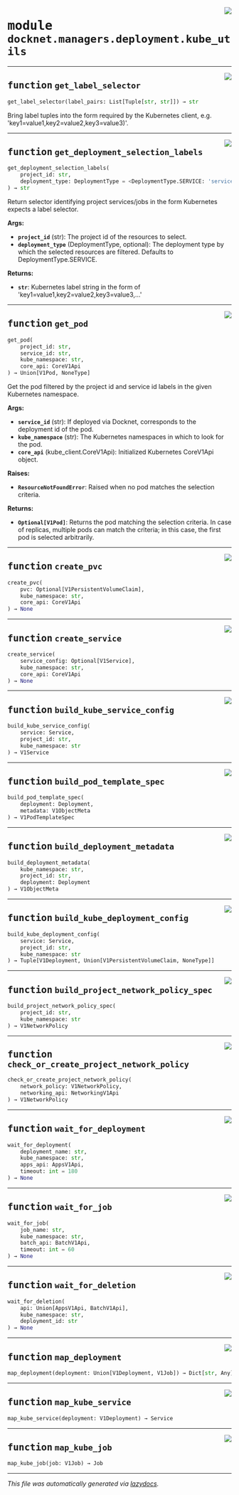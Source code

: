 <!-- markdownlint-disable -->

<a href="https://github.com/khulnasoft/docknet/blob/main/backend/src/docknet/managers/deployment/kube_utils.py#L0"><img align="right" style="float:right;" src="https://img.shields.io/badge/-source-cccccc?style=flat-square"></a>

# <kbd>module</kbd> `docknet.managers.deployment.kube_utils`





---

<a href="https://github.com/khulnasoft/docknet/blob/main/backend/src/docknet/managers/deployment/kube_utils.py#L54"><img align="right" style="float:right;" src="https://img.shields.io/badge/-source-cccccc?style=flat-square"></a>

## <kbd>function</kbd> `get_label_selector`

```python
get_label_selector(label_pairs: List[Tuple[str, str]]) → str
```

Bring label tuples into the form required by the Kubernetes client, e.g. 'key1=value1,key2=value2,key3=value3)'. 


---

<a href="https://github.com/khulnasoft/docknet/blob/main/backend/src/docknet/managers/deployment/kube_utils.py#L59"><img align="right" style="float:right;" src="https://img.shields.io/badge/-source-cccccc?style=flat-square"></a>

## <kbd>function</kbd> `get_deployment_selection_labels`

```python
get_deployment_selection_labels(
    project_id: str,
    deployment_type: DeploymentType = <DeploymentType.SERVICE: 'service'>
) → str
```

Return selector identifying project services/jobs in the form Kubernetes expects a label selector. 



**Args:**
 
 - <b>`project_id`</b> (str):  The project id of the resources to select. 
 - <b>`deployment_type`</b> (DeploymentType, optional):  The deployment type by which the selected resources are filtered. Defaults to DeploymentType.SERVICE. 



**Returns:**
 
 - <b>`str`</b>:  Kubernetes label string in the form of 'key1=value1,key2=value2,key3=value3,...' 


---

<a href="https://github.com/khulnasoft/docknet/blob/main/backend/src/docknet/managers/deployment/kube_utils.py#L79"><img align="right" style="float:right;" src="https://img.shields.io/badge/-source-cccccc?style=flat-square"></a>

## <kbd>function</kbd> `get_pod`

```python
get_pod(
    project_id: str,
    service_id: str,
    kube_namespace: str,
    core_api: CoreV1Api
) → Union[V1Pod, NoneType]
```

Get the pod filtered by the project id and service id labels in the given Kubernetes namespace. 



**Args:**
 
 - <b>`service_id`</b> (str):  If deployed via Docknet, corresponds to the deployment id of the pod. 
 - <b>`kube_namespace`</b> (str):  The Kubernetes namespaces in which to look for the pod. 
 - <b>`core_api`</b> (kube_client.CoreV1Api):  Initialized Kubernetes CoreV1Api object. 



**Raises:**
 
 - <b>`ResourceNotFoundError`</b>:  Raised when no pod matches the selection criteria. 



**Returns:**
 
 - <b>`Optional[V1Pod]`</b>:  Returns the pod matching the selection criteria. In case of replicas, multiple pods can match the criteria; in this case, the first pod is selected arbitrarily. 


---

<a href="https://github.com/khulnasoft/docknet/blob/main/backend/src/docknet/managers/deployment/kube_utils.py#L118"><img align="right" style="float:right;" src="https://img.shields.io/badge/-source-cccccc?style=flat-square"></a>

## <kbd>function</kbd> `create_pvc`

```python
create_pvc(
    pvc: Optional[V1PersistentVolumeClaim],
    kube_namespace: str,
    core_api: CoreV1Api
) → None
```






---

<a href="https://github.com/khulnasoft/docknet/blob/main/backend/src/docknet/managers/deployment/kube_utils.py#L138"><img align="right" style="float:right;" src="https://img.shields.io/badge/-source-cccccc?style=flat-square"></a>

## <kbd>function</kbd> `create_service`

```python
create_service(
    service_config: Optional[V1Service],
    kube_namespace: str,
    core_api: CoreV1Api
) → None
```






---

<a href="https://github.com/khulnasoft/docknet/blob/main/backend/src/docknet/managers/deployment/kube_utils.py#L156"><img align="right" style="float:right;" src="https://img.shields.io/badge/-source-cccccc?style=flat-square"></a>

## <kbd>function</kbd> `build_kube_service_config`

```python
build_kube_service_config(
    service: Service,
    project_id: str,
    kube_namespace: str
) → V1Service
```






---

<a href="https://github.com/khulnasoft/docknet/blob/main/backend/src/docknet/managers/deployment/kube_utils.py#L204"><img align="right" style="float:right;" src="https://img.shields.io/badge/-source-cccccc?style=flat-square"></a>

## <kbd>function</kbd> `build_pod_template_spec`

```python
build_pod_template_spec(
    deployment: Deployment,
    metadata: V1ObjectMeta
) → V1PodTemplateSpec
```






---

<a href="https://github.com/khulnasoft/docknet/blob/main/backend/src/docknet/managers/deployment/kube_utils.py#L267"><img align="right" style="float:right;" src="https://img.shields.io/badge/-source-cccccc?style=flat-square"></a>

## <kbd>function</kbd> `build_deployment_metadata`

```python
build_deployment_metadata(
    kube_namespace: str,
    project_id: str,
    deployment: Deployment
) → V1ObjectMeta
```






---

<a href="https://github.com/khulnasoft/docknet/blob/main/backend/src/docknet/managers/deployment/kube_utils.py#L296"><img align="right" style="float:right;" src="https://img.shields.io/badge/-source-cccccc?style=flat-square"></a>

## <kbd>function</kbd> `build_kube_deployment_config`

```python
build_kube_deployment_config(
    service: Service,
    project_id: str,
    kube_namespace: str
) → Tuple[V1Deployment, Union[V1PersistentVolumeClaim, NoneType]]
```






---

<a href="https://github.com/khulnasoft/docknet/blob/main/backend/src/docknet/managers/deployment/kube_utils.py#L361"><img align="right" style="float:right;" src="https://img.shields.io/badge/-source-cccccc?style=flat-square"></a>

## <kbd>function</kbd> `build_project_network_policy_spec`

```python
build_project_network_policy_spec(
    project_id: str,
    kube_namespace: str
) → V1NetworkPolicy
```






---

<a href="https://github.com/khulnasoft/docknet/blob/main/backend/src/docknet/managers/deployment/kube_utils.py#L405"><img align="right" style="float:right;" src="https://img.shields.io/badge/-source-cccccc?style=flat-square"></a>

## <kbd>function</kbd> `check_or_create_project_network_policy`

```python
check_or_create_project_network_policy(
    network_policy: V1NetworkPolicy,
    networking_api: NetworkingV1Api
) → V1NetworkPolicy
```






---

<a href="https://github.com/khulnasoft/docknet/blob/main/backend/src/docknet/managers/deployment/kube_utils.py#L419"><img align="right" style="float:right;" src="https://img.shields.io/badge/-source-cccccc?style=flat-square"></a>

## <kbd>function</kbd> `wait_for_deployment`

```python
wait_for_deployment(
    deployment_name: str,
    kube_namespace: str,
    apps_api: AppsV1Api,
    timeout: int = 180
) → None
```






---

<a href="https://github.com/khulnasoft/docknet/blob/main/backend/src/docknet/managers/deployment/kube_utils.py#L450"><img align="right" style="float:right;" src="https://img.shields.io/badge/-source-cccccc?style=flat-square"></a>

## <kbd>function</kbd> `wait_for_job`

```python
wait_for_job(
    job_name: str,
    kube_namespace: str,
    batch_api: BatchV1Api,
    timeout: int = 60
) → None
```






---

<a href="https://github.com/khulnasoft/docknet/blob/main/backend/src/docknet/managers/deployment/kube_utils.py#L468"><img align="right" style="float:right;" src="https://img.shields.io/badge/-source-cccccc?style=flat-square"></a>

## <kbd>function</kbd> `wait_for_deletion`

```python
wait_for_deletion(
    api: Union[AppsV1Api, BatchV1Api],
    kube_namespace: str,
    deployment_id: str
) → None
```






---

<a href="https://github.com/khulnasoft/docknet/blob/main/backend/src/docknet/managers/deployment/kube_utils.py#L489"><img align="right" style="float:right;" src="https://img.shields.io/badge/-source-cccccc?style=flat-square"></a>

## <kbd>function</kbd> `map_deployment`

```python
map_deployment(deployment: Union[V1Deployment, V1Job]) → Dict[str, Any]
```






---

<a href="https://github.com/khulnasoft/docknet/blob/main/backend/src/docknet/managers/deployment/kube_utils.py#L570"><img align="right" style="float:right;" src="https://img.shields.io/badge/-source-cccccc?style=flat-square"></a>

## <kbd>function</kbd> `map_kube_service`

```python
map_kube_service(deployment: V1Deployment) → Service
```






---

<a href="https://github.com/khulnasoft/docknet/blob/main/backend/src/docknet/managers/deployment/kube_utils.py#L578"><img align="right" style="float:right;" src="https://img.shields.io/badge/-source-cccccc?style=flat-square"></a>

## <kbd>function</kbd> `map_kube_job`

```python
map_kube_job(job: V1Job) → Job
```








---

_This file was automatically generated via [lazydocs](https://github.com/khulnasoft/lazydocs)._

